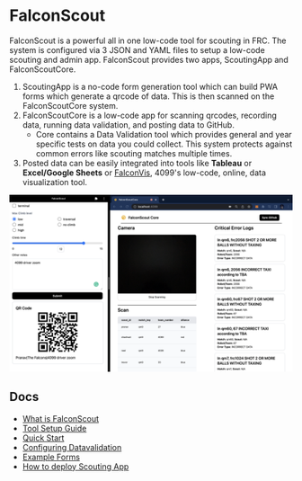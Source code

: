 # FalconScout
FalconScout is a powerful all in one low-code tool for scouting in FRC. The system is configured via 3 JSON and YAML files to setup a low-code scouting and admin app. FalconScout provides two apps, ScoutingApp and FalconScoutCore. 
1. ScoutingApp is a no-code form generation tool which can build PWA forms which generate a qrcode of data. This is then scanned on the FalconScoutCore system.
2. FalconScoutCore is a low-code app for scanning qrcodes, recording data, running data validation, and posting data to GitHub. 
    - Core contains a Data Validation tool which provides general and year specific tests on data you could collect. This system protects against common errors like scouting matches multiple times.
3. Posted data can be easily integrated into tools like **Tableau** or **Excel/Google Sheets** or [FalconVis](https://www.github.com/Team4099/FalconVis.git), 4099's low-code, online, data visualization tool.

![ui_visual](/docs/ui_visual.png)


## Docs
- [What is FalconScout](/docs/WHAT_IS_FALCONSCOUT.md)
- [Tool Setup Guide](/docs/TOOL_SETUP_GUIDE.md)
- [Quick Start](/docs/QUICK_START.md)
- [Configuring Datavalidation](/docs/CONFIGURING_DATAVALIDATION.md)
- [Example Forms](/docs/EXAMPLE_FORMS.md)
- [How to deploy Scouting App](/docs/DEPLOYMENT.md)

